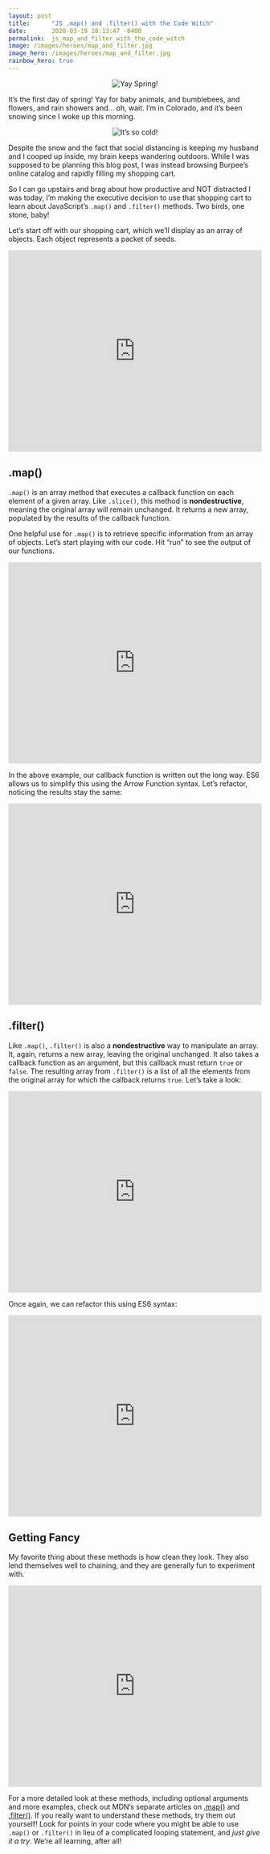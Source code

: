 ```yaml
---
layout: post
title:      "JS .map() and .filter() with the Code Witch"
date:       2020-03-19 18:13:47 -0400
permalink:  js_map_and_filter_with_the_code_witch
image: /images/heroes/map_and_filter.jpg
image_hero: /images/heroes/map_and_filter.jpg
rainbow_hero: true
---
```



<center>

<img src='https://media.giphy.com/media/oNPfwCas8wM0sItsJz/giphy.gif' alt="Yay Spring!"/>

</center>

It’s the first day of spring! Yay for baby animals, and bumblebees, and flowers, and rain showers and… oh, wait. I’m in Colorado, and it’s been snowing since I woke up this morning.

<center>

<img src='https://media.giphy.com/media/QPlE9bpGPRwHe/giphy.gif' alt="It’s so cold!"/>

</center>

Despite the snow and the fact that social distancing is keeping my husband and I cooped up inside, my brain keeps wandering outdoors. While I was supposed to be planning this blog post, I was instead browsing Burpee’s online catalog and rapidly filling my shopping cart. 

So I can go upstairs and brag about how productive and NOT distracted I was today, I’m making the executive decision to use that shopping cart to learn about JavaScript’s `.map()` and `.filter()` methods. Two birds, one stone, baby!

Let’s start off with our shopping cart, which we’ll display as an array of objects. Each object represents a packet of seeds.

<iframe height="400px" width="100%" src="https://repl.it/@MrsAud/Spring-Setup?lite=true" scrolling="no" frameborder="no" allowtransparency="true" allowfullscreen="true" sandbox="allow-forms allow-pointer-lock allow-popups allow-same-origin allow-scripts allow-modals"></iframe>


## .map()

`.map()` is an array method that executes a callback function on each element of a given array. Like `.slice()`, this method is **nondestructive**, meaning the original array will remain unchanged. It returns a new array, populated by the results of the callback function. 

One helpful use for `.map()` is to retrieve specific information from an array of objects. Let’s start playing with our code. Hit “run” to see the output of our functions.

<iframe height="400px" width="100%" src="https://repl.it/@MrsAud/Spring-map?lite=true" scrolling="no" frameborder="no" allowtransparency="true" allowfullscreen="true" sandbox="allow-forms allow-pointer-lock allow-popups allow-same-origin allow-scripts allow-modals"></iframe>

In the above example, our callback function is written out the long way. ES6 allows us to simplify this using the Arrow Function syntax. Let’s refactor, noticing the results stay the same:

<iframe height="400px" width="100%" src="https://repl.it/@MrsAud/Spring-map-refactored?lite=true" scrolling="no" frameborder="no" allowtransparency="true" allowfullscreen="true" sandbox="allow-forms allow-pointer-lock allow-popups allow-same-origin allow-scripts allow-modals"></iframe>


## .filter()

Like `.map()`, `.filter()` is also a **nondestructive** way to manipulate an array. It, again, returns a new array, leaving the original unchanged. It also takes a callback function as an argument, but this callback must return `true` or `false`. The resulting array from `.filter()` is a list of all the elements from the original array for which the callback returns `true`. Let’s take a look:

<iframe height="400px" width="100%" src="https://repl.it/@MrsAud/Spring-filter?lite=true" scrolling="no" frameborder="no" allowtransparency="true" allowfullscreen="true" sandbox="allow-forms allow-pointer-lock allow-popups allow-same-origin allow-scripts allow-modals"></iframe>

Once again, we can refactor this using ES6 syntax:

<iframe height="400px" width="100%" src="https://repl.it/@MrsAud/Spring-filter-refactored?lite=true" scrolling="no" frameborder="no" allowtransparency="true" allowfullscreen="true" sandbox="allow-forms allow-pointer-lock allow-popups allow-same-origin allow-scripts allow-modals"></iframe>


## Getting Fancy

My favorite thing about these methods is how clean they look. They also lend themselves well to chaining, and they are generally fun to experiment with.

<iframe height="400px" width="100%" src="https://repl.it/@MrsAud/Spring-advanced?lite=true" scrolling="no" frameborder="no" allowtransparency="true" allowfullscreen="true" sandbox="allow-forms allow-pointer-lock allow-popups allow-same-origin allow-scripts allow-modals"></iframe>

For a more detailed look at these methods, including optional arguments and more examples, check out MDN’s separate articles on [.map()](https://developer.mozilla.org/en-US/docs/Web/JavaScript/Reference/Global_Objects/Array/map) and [.filter()](https://developer.mozilla.org/en-US/docs/Web/JavaScript/Reference/Global_Objects/Array/filter). If you really want to understand these methods, try them out yourself! Look for points in your code where you might be able to use `.map()` or `.filter()` in lieu of a complicated looping statement, and _just give it a try_. We’re all learning, after all!
